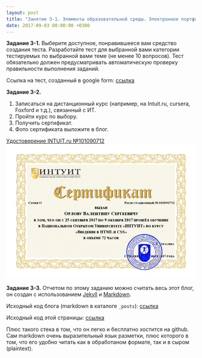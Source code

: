 ```yaml
---
layout: post
title: "Занятие 3-1. Элементы образовательной среды. Электронное портфолио. Контроль знаний."
date: 2017-09-03 00:00:00 +0300
---
```


**Задание 3-1.** Выберите доступное, понравившееся вам средство создания теста. Разработайте тест для выбранной вами категории тестируемых по выбранной вами теме (не менее 10 вопросов). Тест обязательно должен предусматривать автоматическую проверку правильности выполнения заданий.

Ссылка на тест, созданный в google form: [ссылка](https://goo.gl/forms/pAZWI4CX6FkNmg0E3)

**Задание 3-2.**
1. Записаться на дистанционный курс (например, на Intuit.ru, cursera, Foxford и т.д.), связанный с ИТ.
2. Пройти  курс по выбору.
3. Получить сертификат.
4. Фото сертификата выложите в блог.

[Удостоверение INTUIT.ru №101090712](http://www.intuit.ru/verifydiplomas/101090712)
![Удостоверение INTUIT.ru №101090712](/Nekommerch-2-1090712-ORF.jpg)

**Задание 3-3.**
Отчетом по этому заданию можно считать весь этот блог, он создан с использованием [Jekyll](http://jekyllrb.com/) и [Markdown](https://ru.wikipedia.org/wiki/Markdown).


Исходный код блога (markdown в каталоге ```_posts```): [ссылка](https://github.com/xunto-ktpd/xunto-ktpd.github.io)

Исходный код этой страницы: [ссылка](https://github.com/xunto-ktpd/xunto-ktpd.github.io/blob/master/_posts/2017-09-20-lab3-3.md)

Плюс такого стека в том, что он легко и бесплатно хостится на github. Сам markdown очень выразительный язык разметки, плюс которого в том, что его удобно читать как в обработаном формате, так и в сыром (plaintext).
